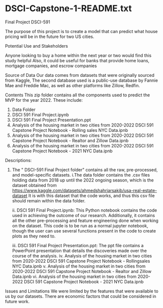 # DSCI-Capstone-1-README.txt
Final Project 
DSCI-591

The purpose of this project is to create a model that can predict what house pricing will be in the future for two US cities.

Potential Use and Stakeholders

Anyone looking to buy a home within the next year or two would find this study helpful
Also, it could be useful for banks that provide home loans, mortgage companies, and escrow companies

Source of Data
Our data comes from datasets that were originally sourced from Kaggle, The second database used is a public-use database by Fannie Mae and Freddie Mac, as well as other platforms like  Zillow, Redfin.

Contents
This zip folder contains all the components used to predict the MVP for the year 2022. These include:
1. Data Folder
2. DSCI 591 Final Project.ipynb
3. DSCI 591 Final Project Presentation.ppt
4. Analysis of the housing market in two cities from 2020-2022 DSCI 591 Capstone Project Notebook - Rolling sales NYC Data.ipnb
5.  Analysis of the housing market in two cities from 2020-2022 DSCI 591 Capstone Project Notebook - Realtor and  Zillow Data.ipnb
6.  Analysis of the housing market in two cities from 2020-2022 DSCI 591 Capstone Project Notebook - 2021 NYC Data.ipnb



Descriptions:

1) The " DSCI-591 Final Project folder" contains all the raw, pre-processed, and model-specific datasets.
    i.The data folder contains the .csv files holding data from 2018 up until the 2022 ongoing season, which is the dataset obtained from https://www.kaggle.com/datasets/ahmedshahriarsakib/usa-real-estate-dataset It is with this dataset that the code works, and thus this csv file should remain within the data folder. 

     ii. DSCI 591 Final Project.ipynb: This Python notebook contains the code used in achieving the outcome of our research. Additionally, it contains all the other pre-processing and feature engineering done when working on the dataset. This code is to be run as a normal jupyter notebook, though the user can use several functions present in the code to create plots as they need to. 

    iii. DSCI 591 Final Project Presentation.ppt: The ppt file contains a PowerPoint presentation that details the discoveries made over the course of the analysis. 
iv. Analysis of the housing market in two cities from 2020-2022 DSCI 591 Capstone Project Notebook - Rollingsales NYC Data.ipnb
v.  Analysis of the housing market in two cities from 2020-2022 DSCI 591 Capstone Project Notebook - Realtor and  Zillow Data.ipnb
vi.  Analysis of the housing market in two cities from 2020-2022 DSCI 591 Capstone Project Notebook - 2021 NYC Data.ipnb


Issues and Limitations
We were limited by the features that were available to us by our datasets. There are economic factors that could be considered in future work. 


